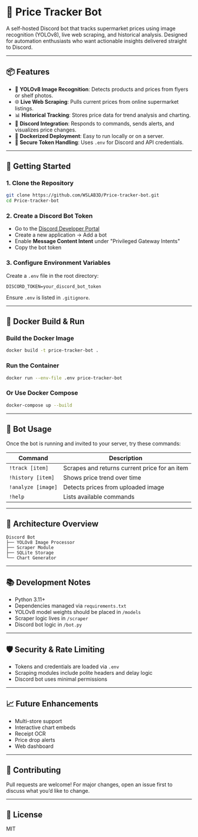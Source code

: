 # 🛒 Price Tracker Bot

A self-hosted Discord bot that tracks supermarket prices using image recognition (YOLOv8), live web scraping, and historical analysis. Designed for automation enthusiasts who want actionable insights delivered straight to Discord.

---

## 📦 Features

- 🧠 **YOLOv8 Image Recognition**: Detects products and prices from flyers or shelf photos.
- 🌐 **Live Web Scraping**: Pulls current prices from online supermarket listings.
- 📊 **Historical Tracking**: Stores price data for trend analysis and charting.
- 📡 **Discord Integration**: Responds to commands, sends alerts, and visualizes price changes.
- 🐳 **Dockerized Deployment**: Easy to run locally or on a server.
- 🔐 **Secure Token Handling**: Uses `.env` for Discord and API credentials.

---

## 🚀 Getting Started

### 1. Clone the Repository

```bash
git clone https://github.com/WSLAB3D/Price-tracker-bot.git
cd Price-tracker-bot
```

### 2. Create a Discord Bot Token

- Go to the [Discord Developer Portal](https://discord.com/developers/applications)
- Create a new application → Add a bot
- Enable **Message Content Intent** under "Privileged Gateway Intents"
- Copy the bot token

### 3. Configure Environment Variables

Create a `.env` file in the root directory:

```env
DISCORD_TOKEN=your_discord_bot_token
```

Ensure `.env` is listed in `.gitignore`.

---

## 🐳 Docker Build & Run

### Build the Docker Image

```bash
docker build -t price-tracker-bot .
```

### Run the Container

```bash
docker run --env-file .env price-tracker-bot
```

### Or Use Docker Compose

```bash
docker-compose up --build
```

---

## 💬 Bot Usage

Once the bot is running and invited to your server, try these commands:

| Command               | Description                                      |
|----------------------|--------------------------------------------------|
| `!track [item]`       | Scrapes and returns current price for an item   |
| `!history [item]`     | Shows price trend over time                     |
| `!analyze [image]`    | Detects prices from uploaded image              |
| `!help`               | Lists available commands                        |

---

## 🧠 Architecture Overview

```text
Discord Bot
├── YOLOv8 Image Processor
├── Scraper Module
├── SQLite Storage
└── Chart Generator
```

---

## 📚 Development Notes

- Python 3.11+
- Dependencies managed via `requirements.txt`
- YOLOv8 model weights should be placed in `/models`
- Scraper logic lives in `/scraper`
- Discord bot logic in `/bot.py`

---

## 🛡️ Security & Rate Limiting

- Tokens and credentials are loaded via `.env`
- Scraping modules include polite headers and delay logic
- Discord bot uses minimal permissions

---

## 📈 Future Enhancements

- Multi-store support
- Interactive chart embeds
- Receipt OCR
- Price drop alerts
- Web dashboard

---

## 🤝 Contributing

Pull requests are welcome! For major changes, open an issue first to discuss what you’d like to change.

---

## 📄 License

MIT